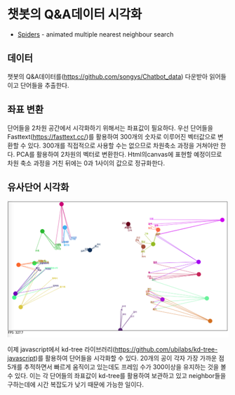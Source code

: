 # 챗봇의 Q&A데이터 시각화

* [Spiders](http://jaemin032.github.io/kd-tree-javascript/examples/basic/) - animated multiple nearest neighbour search

## 데이터
챗봇의 Q&A데이터를(https://github.com/songys/Chatbot_data) 다운받아 읽어들이고 단어들을 추출한다.

## 좌표 변환
단어들을 2차원 공간에서 시각화하기 위해서는 좌표값이 필요하다. 우선 단어들을 Fasttext(https://fasttext.cc/)를 활용하여 300개의 숫자로 이루어진 벡터값으로 변환할 수 있다. 
 300개를 직접적으로 사용할 수는 없으므로 차원축소 과정을 거쳐야만 한다. PCA를 활용하여 2차원의 벡터로 변환한다. Html의canvas에 표현할 예정이므로 차원 축소 과정을 거친 뒤에는 0과 1사이의 값으로 정규화한다.

## 유사단어 시각화

![alt text](https://github.com/jaemin032/kd-tree-javascript/blob/master/images/word_visualization.png)


이제 javascript에서 kd-tree 라이브러리(https://github.com/ubilabs/kd-tree-javascript)를 활용하여 단어들을 시각화할 수 있다. 20개의 공이 각자 가장 가까운 점 5개를 추적하면서 빠르게 움직이고 있는데도 프레임 수가 300이상을 유지하는 것을 볼 수 있다. 이는 각 단어들의 좌표값이 kd-tree를 활용하여 보관하고 있고 neighbor들을 구하는데에 시간 복잡도가 낮기 때문에 가능한 일이다. 




